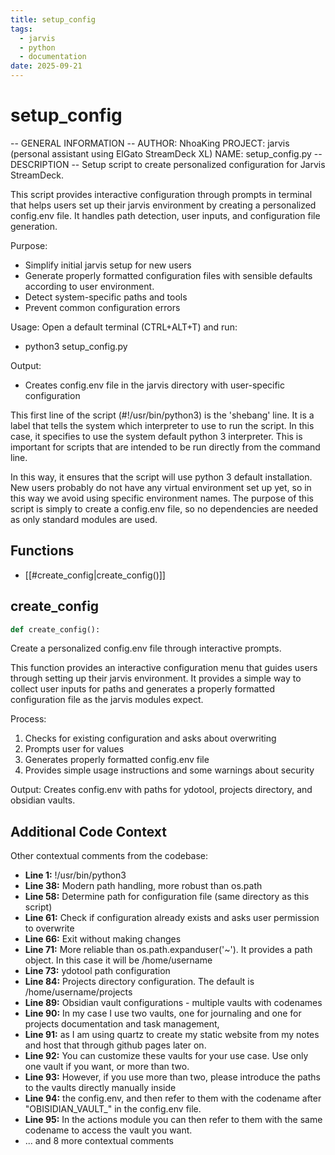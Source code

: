 ```yaml
---
title: setup_config
tags:
  - jarvis
  - python
  - documentation
date: 2025-09-21
---
```


# setup_config

-- GENERAL INFORMATION --
AUTHOR: NhoaKing
PROJECT: jarvis (personal assistant using ElGato StreamDeck XL)
NAME: setup_config.py
-- DESCRIPTION --
Setup script to create personalized configuration for Jarvis StreamDeck.

This script provides interactive configuration through prompts in terminal that helps users
set up their jarvis environment by creating a personalized config.env file. It handles path detection,
user inputs, and configuration file generation.

Purpose:
- Simplify initial jarvis setup for new users
- Generate properly formatted configuration files with sensible defaults according to user environment.
- Detect system-specific paths and tools
- Prevent common configuration errors

Usage:
Open a default terminal (CTRL+ALT+T) and run:
- python3 setup_config.py

Output:
- Creates config.env file in the jarvis directory with user-specific configuration

This first line of the script (#!/usr/bin/python3) is the 'shebang' line. 
It is a label that tells the system which interpreter to use to run the script.
In this case, it specifies to use the system default python 3 interpreter. 
This is important for scripts that are intended to be run directly from the command line.

In this way, it ensures that the script will use python 3 default installation.
New users probably do not have any virtual environment set up yet, so in this way 
we avoid using specific environment names. The purpose of this script is simply to create a config.env file, 
so no dependencies are needed as only standard modules are used.

## Functions

- [[#create_config|create_config()]]

## create_config

```python
def create_config():
```

Create a personalized config.env file through interactive prompts.

This function provides an interactive configuration menu that guides
users through setting up their jarvis environment. It provides a simple way
to collect user inputs for paths and generates a properly formatted configuration file
as the jarvis modules expect.

Process:
1. Checks for existing configuration and asks about overwriting
2. Prompts user for values
4. Generates properly formatted config.env file
5. Provides simple usage instructions and some warnings about security

Output:
Creates config.env with paths for ydotool, projects directory,
and obsidian vaults.

## Additional Code Context

Other contextual comments from the codebase:

- **Line 1:** !/usr/bin/python3
- **Line 38:** Modern path handling, more robust than os.path
- **Line 58:** Determine path for configuration file (same directory as this script)
- **Line 61:** Check if configuration already exists and asks user permission to overwrite
- **Line 66:** Exit without making changes
- **Line 71:** More reliable than os.path.expanduser('~'). It provides a path object. In this case it will be /home/username
- **Line 73:** ydotool path configuration
- **Line 84:** Projects directory configuration. The default is /home/username/projects
- **Line 89:** Obsidian vault configurations - multiple vaults with codenames
- **Line 90:** In my case I use two vaults, one for journaling and one for projects documentation and task management,
- **Line 91:** as I am using quartz to create my static website from my notes and host that through github pages later on.
- **Line 92:** You can customize these vaults for your use case. Use only one vault if you want, or more than two.
- **Line 93:** However, if you use more than two, please introduce the paths to the vaults directly manually inside
- **Line 94:** the config.env, and then refer to them with the codename after "OBISIDIAN_VAULT_" in the config.env file.
- **Line 95:** In the actions module you can then refer to them with the same codename to access the vault you want.
- ... and 8 more contextual comments
